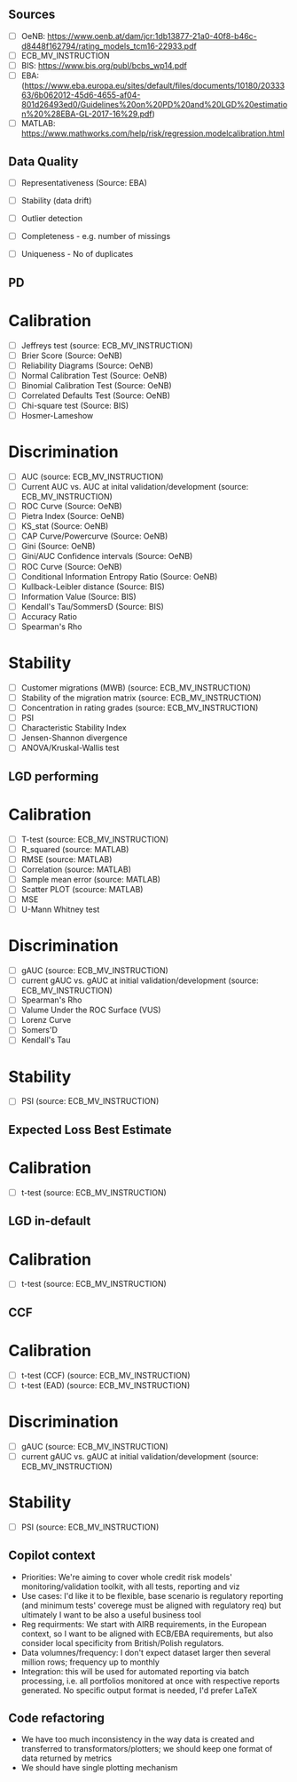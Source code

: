 ## Sources
- [ ] OeNB: https://www.oenb.at/dam/jcr:1db13877-21a0-40f8-b46c-d8448f162794/rating_models_tcm16-22933.pdf
- [ ] ECB_MV_INSTRUCTION 
- [ ] BIS: https://www.bis.org/publ/bcbs_wp14.pdf
- [ ] EBA: (https://www.eba.europa.eu/sites/default/files/documents/10180/2033363/6b062012-45d6-4655-af04-801d26493ed0/Guidelines%20on%20PD%20and%20LGD%20estimation%20%28EBA-GL-2017-16%29.pdf)
- [ ] MATLAB: https://www.mathworks.com/help/risk/regression.modelcalibration.html

## Data Quality
- [ ] Representativeness (Source: EBA)
- [ ] Stability (data drift)
- [ ] Outlier detection
- [ ] Completeness - e.g. number of missings
- [ ] Uniqueness - No of duplicates


## PD

# Calibration
- [ ] Jeffreys test (source: ECB_MV_INSTRUCTION)
- [ ] Brier Score (Source: OeNB)
- [ ] Reliability Diagrams (Source: OeNB)
- [ ] Normal Calibration Test (Source: OeNB)
- [ ] Binomial Calibration Test (Source: OeNB)
- [ ] Correlated Defaults Test (Source: OeNB)
- [ ] Chi-square test (Source: BIS)
- [ ] Hosmer-Lameshow
 
# Discrimination
- [ ] AUC (source: ECB_MV_INSTRUCTION)
- [ ] Current AUC vs. AUC at inital validation/development (source: ECB_MV_INSTRUCTION)
- [ ] ROC Curve (Source: OeNB)
- [ ] Pietra Index (Source: OeNB)
- [ ] KS_stat (Source: OeNB)
- [ ] CAP Curve/Powercurve (Source: OeNB)
- [ ] Gini (Source: OeNB)
- [ ] Gini/AUC Confidence intervals (Source: OeNB)
- [ ] ROC Curve (Source: OeNB)
- [ ] Conditional Information Entropy Ratio (Source: OeNB)
- [ ] Kullback-Leibler distance (Source: BIS)
- [ ] Information Value (Source: BIS)
- [ ] Kendall's Tau/SommersD (Source: BIS)
- [ ] Accuracy Ratio
- [ ] Spearman's Rho

# Stability
 - [ ] Customer migrations (MWB) (source: ECB_MV_INSTRUCTION)
 - [ ] Stability of the migration matrix (source: ECB_MV_INSTRUCTION)
 - [ ] Concentration in rating grades (source: ECB_MV_INSTRUCTION)
 - [ ] PSI
 - [ ] Characteristic Stability Index
 - [ ] Jensen-Shannon divergence
 - [ ] ANOVA/Kruskal-Wallis test

## LGD performing

# Calibration
- [ ] T-test (source: ECB_MV_INSTRUCTION)
- [ ] R_squared (source: MATLAB)
- [ ] RMSE (source: MATLAB)
- [ ] Correlation (source: MATLAB)
- [ ] Sample mean error (source: MATLAB)
- [ ] Scatter PLOT (scource: MATLAB)
- [ ] MSE
- [ ] U-Mann Whitney test

# Discrimination
- [ ] gAUC (source: ECB_MV_INSTRUCTION)
- [ ] current gAUC vs. gAUC at initial validation/development (source: ECB_MV_INSTRUCTION)
- [ ] Spearman's Rho
- [ ] Valume Under the ROC Surface (VUS)
- [ ] Lorenz Curve
- [ ] Somers'D
- [ ] Kendall's Tau

# Stability
 - [ ] PSI (source: ECB_MV_INSTRUCTION)

## Expected Loss Best Estimate
# Calibration
- [ ] t-test (source: ECB_MV_INSTRUCTION)

## LGD in-default
# Calibration
- [ ] t-test (source: ECB_MV_INSTRUCTION)

## CCF

# Calibration
- [ ] t-test (CCF) (source: ECB_MV_INSTRUCTION)
- [ ] t-test (EAD) (source: ECB_MV_INSTRUCTION)

# Discrimination
- [ ] gAUC (source: ECB_MV_INSTRUCTION)
- [ ] current gAUC vs. gAUC at initial validation/development (source: ECB_MV_INSTRUCTION)

# Stability
- [ ] PSI (source: ECB_MV_INSTRUCTION)


## Copilot context

- Priorities: We're aiming to cover whole credit risk models' monitoring/validation toolkit, with all tests, reporting and viz
- Use cases: I'd like it to be flexible, base scenario is regulatory reporting (and minimum tests' coverege must be aligned with regulatory req) but ultimately I want to be also a useful business tool
- Reg requirments: We start with AIRB requirements, in the European context, so I want to be aligned with ECB/EBA requirements, but also consider local specificity from British/Polish regulators.
- Data volumnes/frequency: I don't expect dataset larger then several million rows; frequency up to monthly 
- Integration: this will be used for automated reporting via batch processing, i.e. all portfolios monitored at once with respective reports generated. No specific output format is needed, I'd prefer LaTeX

## Code refactoring
- We have too much inconsistency in the way data is created and transferred to transformators/plotters; we should keep one format of data returned by metrics
- We should have single plotting mechanism
